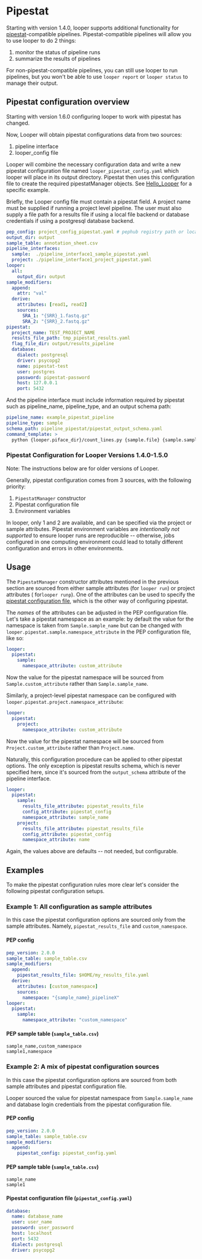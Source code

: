 # Pipestat

Starting with version 1.4.0, looper supports additional functionality for [pipestat](http://pipestat.databio.org/)-compatible pipelines. Pipestat-compatible pipelines will allow you to use looper to do 2 things:

1. monitor the status of pipeline runs
2. summarize the results of pipelines

For non-pipestat-compatible pipelines, you can still use looper to run pipelines, but you won't be able to use `looper report` or `looper status` to manage their output.

## Pipestat configuration overview
Starting with version 1.6.0 configuring looper to work with pipestat has changed.

Now, Looper will obtain pipestat configurations data from two sources:
1. pipeline interface
2. looper_config file

Looper will combine the necessary configuration data and write a new pipestat configuration file named `looper_pipestat_config.yaml` which looper will place in its output directory. Pipestat then uses this configuration file to create the required pipestatManager objects. See [Hello_Looper](https://github.com/pepkit/hello_looper) for a specific example.

Briefly, the Looper config file must contain a pipestat field. A project name must be supplied if running a project level pipeline. The user must also supply a file path for a results file if using a local file backend or database credentials if using a postgresql database backend. 

```yaml
pep_config: project_config_pipestat.yaml # pephub registry path or local path
output_dir: output
sample_table: annotation_sheet.csv
pipeline_interfaces:
  sample:  ./pipeline_interface1_sample_pipestat.yaml
  project: ./pipeline_interface1_project_pipestat.yaml
looper:
  all:
    output_dir: output
sample_modifiers:
  append:
    attr: "val"
  derive:
    attributes: [read1, read2]
    sources:
      SRA_1: "{SRR}_1.fastq.gz"
      SRA_2: "{SRR}_2.fastq.gz"
pipestat:
  project_name: TEST_PROJECT_NAME
  results_file_path: tmp_pipestat_results.yaml
  flag_file_dir: output/results_pipeline
  database:
    dialect: postgresql
    driver: psycopg2
    name: pipestat-test
    user: postgres
    password: pipestat-password
    host: 127.0.0.1
    port: 5432
```
And the pipeline interface must include information required by pipestat such as pipeline_name, pipeline_type, and an output schema path:
```yaml
pipeline_name: example_pipestat_pipeline
pipeline_type: sample
schema_path: pipeline_pipestat/pipestat_output_schema.yaml
command_template: >
  python {looper.piface_dir}/count_lines.py {sample.file} {sample.sample_name} {pipestat.results_file}

```




### Pipestat Configuration for Looper Versions 1.4.0-1.5.0
Note: The instructions below are for older versions of Looper.

Generally, pipestat configuration comes from 3 sources, with the following priority:

1. `PipestatManager` constructor
2. Pipestat configuration file
3. Environment variables

In looper, only 1 and 2 are available, and can be specified via the project or sample attributes. Pipestat environment variables are *intentionally not supported* to ensure looper runs are reproducible -- otherwise, jobs configured in one computing environment could lead to totally different configuration and errors in other environments.

## Usage

The `PipestatManager` constructor attributes mentioned in the previous section are sourced from either sample attributes (for `looper run`) or project attributes ( for`looper runp`). One of the attributes can be used to specify the [pipestat configuration file](http://pipestat.databio.org/en/latest/config/), which is the other way of configuring pipestat.

The *names* of the attributes can be adjusted in the PEP configuration file. Let's take a pipestat namespace as an example: by default the value for the namespace is taken from `Sample.sample_name` but can be changed with `looper.pipestat.sample.namespace_attribute` in the PEP configuration file, like so:

```yaml
looper:
  pipestat:
    sample:
      namespace_attribute: custom_attribute
```

Now the value for the pipestat namespace will be sourced from `Sample.custom_attribute` rather than `Sample.sample_name`.

Similarly, a project-level pipestat namespace can be configured with `looper.pipestat.project.namespace_attribute`:

```yaml
looper:
  pipestat:
    project:
      namespace_attribute: custom_attribute
```

Now the value for the pipestat namespace will be sourced from `Project.custom_attribute` rather than `Project.name`.

Naturally, this configuration procedure can be applied to other pipestat options. The only exception is pipestat results schema, which is never specified here, since it's sourced from the `output_schema` attribute of the pipeline interface.

```yaml
looper:
  pipestat:
    sample:
      results_file_attribute: pipestat_results_file
      config_attribute: pipestat_config
      namespace_attribute: sample_name
    project:
      results_file_attribute: pipestat_results_file
      config_attribute: pipestat_config
      namespace_attribute: name
```

Again, the values above are defaults -- not needed, but configurable.

## Examples

To make the pipestat configuration rules more clear let's consider the following pipestat configuration setups.

### **Example 1:** All configuration as sample attributes

In this case the pipestat configuration options are sourced only from the sample attributes. Namely, `pipestat_results_file` and `custom_namespace`.

#### PEP config

```yaml
pep_version: 2.0.0
sample_table: sample_table.csv
sample_modifiers:
  append:
    pipestat_results_file: $HOME/my_results_file.yaml
  derive:
    attributes: [custom_namespace]
    sources:
      namespace: "{sample_name}_pipelineX"
looper:
  pipestat:
    sample:
      namespace_attribute: "custom_namespace"
```

#### PEP sample table (`sample_table.csv`)

```csv
sample_name,custom_namespace
sample1,namespace
```

### **Example 2:** A mix of pipestat configuration sources

In this case the pipestat configuration options are sourced from both sample attributes and pipestat configuration file.

Looper sourced the value for pipestat namespace from `Sample.sample_name` and database login credentials from the pipestat configuration file.

#### PEP config

```yaml
pep_version: 2.0.0
sample_table: sample_table.csv
sample_modifiers:
  append:
    pipestat_config: pipestat_config.yaml
```

#### PEP sample table (`sample_table.csv`)

```csv
sample_name
sample1
```

#### Pipestat configuration file (`pipestat_config.yaml`)

```yaml
database:
  name: database_name
  user: user_name
  password: user_password
  host: localhost
  port: 5432
  dialect: postgresql
  driver: psycopg2
```

